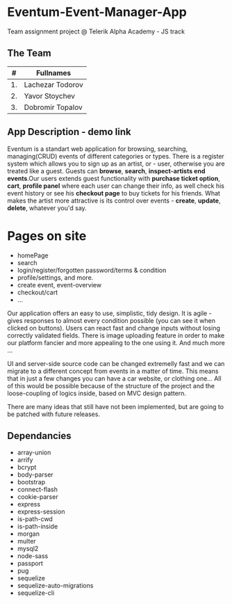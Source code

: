 # Eventum-Event-Manager-App

Team assignment project @ Telerik Alpha Academy - JS track

## The Team

| #     |      Fullnames      |
| ----- | ------------------  |
| 1.	  |  Lachezar Todorov 	|
| 2.    |  Yavor Stoychev     |
| 3.	  |  Dobromir Topalov   |

## App Description - demo link

Eventum is a standart web application for browsing, searching, managing(CRUD) events of different categories or types. There is a register system which allows you to sign up as an artist, or - user, otherwise you are treated like a guest. Guests can **browse**, **search**, **inspect-artists end events**.Our users extends guest functionality with **purchase ticket option**, **cart**, **profile panel** where each user can change their info, as well check his event history or see his **checkout page** to buy tickets for his friends. What makes the artist more attractive is its control over events - **create**, **update**, **delete**, whatever you'd say.

# Pages on site
  * homePage
  * search
  * login/register/forgotten password/terms & condition
  * profile/settings, and more.
  * create event, event-overview
  * checkout/cart
  * ...

Our application offers an easy to use, simplistic, tidy design. It is agile - gives responses to almost every condition possible (you can see it when clicked on buttons). Users can react fast and change inputs without losing correctly validated fields. There is image uploading feature in order to make our platform fancier and more appealing to the one using it. And much more ...

UI and server-side source code can be changed extremelly fast and we can migrate to a different concept from events in a matter of time. This means that in just a few changes you can have a car website, or clothing one... All of this would be possible because of the structure of the project and the loose-coupling of logics inside, based on MVC design pattern.

There are many ideas that still have not been implemented, but are going to be patched with future releases. 

## Dependancies

  * array-union
  * arrify
  * bcrypt
  * body-parser
  * bootstrap
  * connect-flash
  * cookie-parser
  * express
  * express-session
  * is-path-cwd
  * is-path-inside
  * morgan
  * multer
  * mysql2
  * node-sass
  * passport
  * pug
  * sequelize
  * sequelize-auto-migrations
  * sequelize-cli
